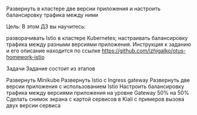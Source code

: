Развернуть в кластере две версии приложения и настроить балансировку трафика между ними

Цель:
В этом ДЗ вы научитесь:

разворачивать Istio в кластере Kubernetes;
настраивать балансировку трафика между разными версиями приложения.
Инструкция к заданию и его описание находится по ссылке https://github.com/izhigalko/otus-homework-istio

Задачи
Задание состоит из этапов

Развернуть Minikube
Развернуть Istio c Ingress gateway
Развернуть две версии приложения с использованием Istio
Настроить балансировку трафика между версиями приложения на уровне Gateway 50% на 50%
Сделать снимок экрана с картой сервисов в Kiali с примеров вызова двух версии сервиса
